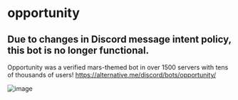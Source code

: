 # opportunity
## Due to changes in Discord message intent policy, this bot is no longer functional.

Opportunity was a verified mars-themed bot in over 1500 servers with tens of thousands of users!
https://alternative.me/discord/bots/opportunity/

![image](https://user-images.githubusercontent.com/45440336/208264325-0f80b4ee-abec-409e-8e3a-f6e448c66faa.png)
